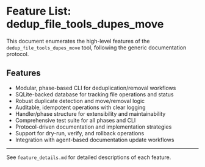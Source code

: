# Feature List: dedup_file_tools_dupes_move

This document enumerates the high-level features of the `dedup_file_tools_dupes_move` tool, following the generic documentation protocol.

## Features

- Modular, phase-based CLI for deduplication/removal workflows
- SQLite-backed database for tracking file operations and status
- Robust duplicate detection and move/removal logic
- Auditable, idempotent operations with clear logging
- Handler/phase structure for extensibility and maintainability
- Comprehensive test suite for all phases and CLI
- Protocol-driven documentation and implementation strategies
- Support for dry-run, verify, and rollback operations
- Integration with agent-based documentation update workflows

---

See `feature_details.md` for detailed descriptions of each feature.
